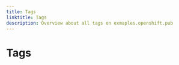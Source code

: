 ```yaml
---
title: Tags
linktitle: Tags
description: Overview about all tags on exmaples.openshift.pub
---
```


# Tags
